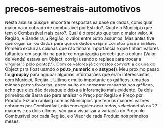 # precos-semestrais-automotivos
Nesta análise busquei encontrar respostas na base de dados, como  qual maior valor cobrado de combustível por Estado?. Qual é o Municipio que tem o Combustível mais caro?. Qual é o produto que tem o maior valor. A Região, A Bandeira, a Região, o valor entre outro assuntos. Mas antes tive que organizar os dados para que os dados esejam corretos para a análise. Primeiro exclui as colunas que não tinham importância e que tinham valores faltantes, em seguida na parte de organização percebi que a coluna (Valor de Venda) estava em Object, corrigi usando o replace para trocar a virgula(',') pelo ponto('.'). Com os valores já correstos converti a coluna de Object para float usando o __pd.to_numeric__ e o __astype()__. 
Meu proximo passo foi __groupby__ para agrupar algumas informações que eram interessantas, com Municipi, Região...
Ultimo e muito importante os gráficos, uma das minhas partes favoritas, gosto muito de encontrar resportas nos gráficos, acho que eles dão destaque e deixa a inforamção mais evidente. Os dois primeiros de Barra são para análisar o Preço por Região e  Preço por Produto. Fiz um ranking com os Municipios que tem os maiores valores cobrados por Combustível, não conseguicolocar todos, selecionei só os 27 maiores e os dois ultimos, são para visualizar a variação do Preço do Combustível por cada Região, e  o Vlaor de cada Produto nos primeiros meses.

